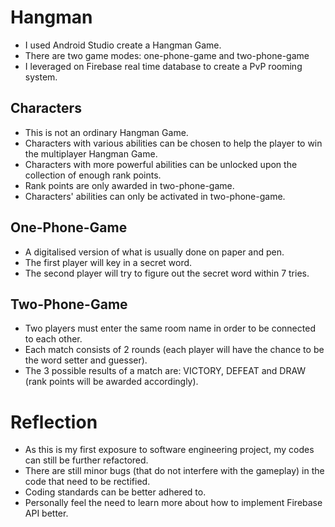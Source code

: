 # Hangman
* I used Android Studio create a Hangman Game.
* There are two game modes: one-phone-game and two-phone-game
* I leveraged on Firebase real time database to create a PvP rooming system.

## Characters
* This is not an ordinary Hangman Game.
* Characters with various abilities can be chosen to help the player to win the multiplayer Hangman Game.
* Characters with more powerful abilities can be unlocked upon the collection of enough rank points.
* Rank points are only awarded in two-phone-game.
* Characters' abilities can only be activated in two-phone-game.

## One-Phone-Game
* A digitalised version of what is usually done on paper and pen.
* The first player will key in a secret word.
* The second player will try to figure out the secret word within 7 tries.

## Two-Phone-Game
* Two players must enter the same room name in order to be connected to each other.
* Each match consists of 2 rounds (each player will have the chance to be the word setter and guesser).
* The 3 possible results of a match are: VICTORY, DEFEAT and DRAW (rank points will be awarded accordingly).

# Reflection
* As this is my first exposure to software engineering project, my codes can still be further refactored.
* There are still minor bugs (that do not interfere with the gameplay) in the code that need to be rectified.
* Coding standards can be better adhered to.
* Personally feel the need to learn more about how to implement Firebase API better.
